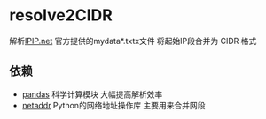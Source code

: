# resolve2CIDR

解析[IPIP.net](ipip.net)   官方提供的mydata*.txtx文件 将起始IP段合并为 CIDR 格式

## 依赖

* [pandas](https://github.com/pandas-dev/pandas)  科学计算模块 大幅提高解析效率
* [netaddr](https://github.com/drkjam/netaddr) Python的网络地址操作库 主要用来合并网段